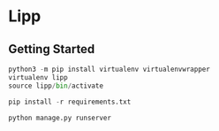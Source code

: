 # Lipp

## Getting Started
```python
python3 -m pip install virtualenv virtualenvwrapper
virtualenv lipp
source lipp/bin/activate

pip install -r requirements.txt

python manage.py runserver
```
